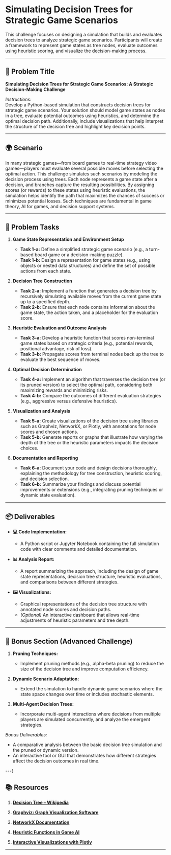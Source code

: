 # Simulating Decision Trees for Strategic Game Scenarios

This challenge focuses on designing a simulation that builds and evaluates decision trees to analyze strategic game scenarios. Participants will create a framework to represent game states as tree nodes, evaluate outcomes using heuristic scoring, and visualize the decision-making process.

---

## 📝 Problem Title

**Simulating Decision Trees for Strategic Game Scenarios: A Strategic Decision-Making Challenge**

*Instructions:*  
Develop a Python-based simulation that constructs decision trees for strategic game scenarios. Your solution should model game states as nodes in a tree, evaluate potential outcomes using heuristics, and determine the optimal decision path. Additionally, include visualizations that help interpret the structure of the decision tree and highlight key decision points.

---

## 🌍 Scenario

In many strategic games—from board games to real-time strategy video games—players must evaluate several possible moves before selecting the optimal action. This challenge simulates such scenarios by modeling the decision process using trees. Each node represents a game state after a decision, and branches capture the resulting possibilities. By assigning scores (or rewards) to these states using heuristic evaluations, the simulation helps identify the path that maximizes the chances of success or minimizes potential losses. Such techniques are fundamental in game theory, AI for games, and decision support systems.

---

## 🔧 Problem Tasks

1. **Game State Representation and Environment Setup**  
   - **Task 1-a:** Define a simplified strategic game scenario (e.g., a turn-based board game or a decision-making puzzle).  
   - **Task 1-b:** Design a representation for game states (e.g., using objects or nested data structures) and define the set of possible actions from each state.

2. **Decision Tree Construction**  
   - **Task 2-a:** Implement a function that generates a decision tree by recursively simulating available moves from the current game state up to a specified depth.  
   - **Task 2-b:** Ensure that each node contains information about the game state, the action taken, and a placeholder for the evaluation score.

3. **Heuristic Evaluation and Outcome Analysis**  
   - **Task 3-a:** Develop a heuristic function that scores non-terminal game states based on strategic criteria (e.g., potential rewards, positional advantage, risk of loss).  
   - **Task 3-b:** Propagate scores from terminal nodes back up the tree to evaluate the best sequence of moves.

4. **Optimal Decision Determination**  
   - **Task 4-a:** Implement an algorithm that traverses the decision tree (or its pruned version) to select the optimal path, considering both maximizing rewards and minimizing risks.  
   - **Task 4-b:** Compare the outcomes of different evaluation strategies (e.g., aggressive versus defensive heuristics).

5. **Visualization and Analysis**  
   - **Task 5-a:** Create visualizations of the decision tree using libraries such as Graphviz, NetworkX, or Plotly, with annotations for node scores and chosen actions.  
   - **Task 5-b:** Generate reports or graphs that illustrate how varying the depth of the tree or the heuristic parameters impacts the decision choices.

6. **Documentation and Reporting**  
   - **Task 6-a:** Document your code and design decisions thoroughly, explaining the methodology for tree construction, heuristic scoring, and decision selection.  
   - **Task 6-b:** Summarize your findings and discuss potential improvements or extensions (e.g., integrating pruning techniques or dynamic state evaluation).

---

## 📦 Deliverables

- **💻 Code Implementation:**  
  - A Python script or Jupyter Notebook containing the full simulation code with clear comments and detailed documentation.
  
- **📊 Analysis Report:**  
  - A report summarizing the approach, including the design of game state representations, decision tree structure, heuristic evaluations, and comparisons between different strategies.
  
- **🖼️ Visualizations:**  
  - Graphical representations of the decision tree structure with annotated node scores and decision paths.
  - *(Optional)* An interactive dashboard that allows real-time adjustments of heuristic parameters and tree depth.

---

## 🎁 Bonus Section (Advanced Challenge)

1. **Pruning Techniques:**  
   - Implement pruning methods (e.g., alpha-beta pruning) to reduce the size of the decision tree and improve computation efficiency.
   
2. **Dynamic Scenario Adaptation:**  
   - Extend the simulation to handle dynamic game scenarios where the state space changes over time or includes stochastic elements.
   
3. **Multi-Agent Decision Trees:**  
   - Incorporate multi-agent interactions where decisions from multiple players are simulated concurrently, and analyze the emergent strategies.

*Bonus Deliverables:*  
- A comparative analysis between the basic decision tree simulation and the pruned or dynamic version.
- An interactive tool or GUI that demonstrates how different strategies affect the decision outcomes in real time.

---(

## 📚 Resources

1. **[Decision Tree – Wikipedia](https://en.wikipedia.org/wiki/Decision_tree)**

2. **[Graphviz: Graph Visualization Software](https://graphviz.org/)**

3. **[NetworkX Documentation](https://networkx.org/documentation/stable/index.html)**

4. **[Heuristic Functions in Game AI](https://www.gamedeveloper.com/programming/heuristics-in-ai)**

5. **[Interactive Visualizations with Plotly](https://plotly.com/python/)**

---
